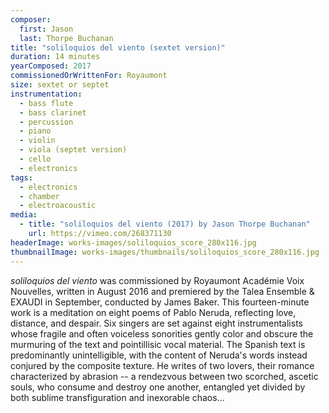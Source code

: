 ```yaml
---
composer:
  first: Jason
  last: Thorpe Buchanan
title: "soliloquios del viento (sextet version)"
duration: 14 minutes
yearComposed: 2017
commissionedOrWrittenFor: Royaumont
size: sextet or septet
instrumentation:
  - bass flute
  - bass clarinet
  - percussion
  - piano
  - violin
  - viola (septet version)
  - cello
  - electronics
tags:
  - electronics
  - chamber
  - electroacoustic
media:
  - title: "soliloquios del viento (2017) by Jason Thorpe Buchanan"
    url: https://vimeo.com/268371130
headerImage: works-images/soliloquios_score_280x116.jpg
thumbnailImage: works-images/thumbnails/soliloquios_score_280x116.jpg
---
```


<em>soliloquios del viento</em> was commissioned by Royaumont Académie Voix Nouvelles, written in August 2016 and premiered by the Talea Ensemble & EXAUDI in September, conducted by James Baker. This fourteen-minute work is a meditation on eight poems of Pablo Neruda, reflecting love, distance, and despair. Six singers are set against eight instrumentalists whose fragile and often voiceless sonorities gently color and obscure the murmuring of the text and pointillisic vocal material. The Spanish text is predominantly unintelligible, with the content of Neruda's words instead conjured by the composite texture. He writes of two lovers, their romance characterized by abrasion -- a rendezvous between two scorched, ascetic souls, who consume and destroy one another, entangled yet divided by both sublime transfiguration and inexorable chaos…

